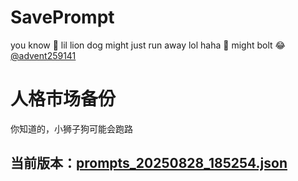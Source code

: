 # SavePrompt
you know 🫠 lil lion dog might just run away lol
haha 🐶 might bolt 😂 [@advent259141](https://github.com/advent259141)

# 人格市场备份
你知道的，小狮子狗可能会跑路

## 当前版本：[prompts_20250828_185254.json](https://github.com/Larch-C/SavePrompt/blob/main/prompts_20250828_185254.json)

